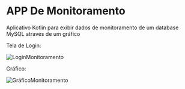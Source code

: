 # APP De Monitoramento

Aplicativo Kotlin para exibir dados de monitoramento de um database MySQL através de um gráfico

Tela de Login:

![LoginMonitoramento](https://github.com/user-attachments/assets/e9861898-89b0-4c88-839a-e45908ae0c0a)

Gráfico:

![GráficoMonitoramento](https://github.com/user-attachments/assets/33d92d57-3b8d-4b1f-bf01-20fc4ad976ce)
